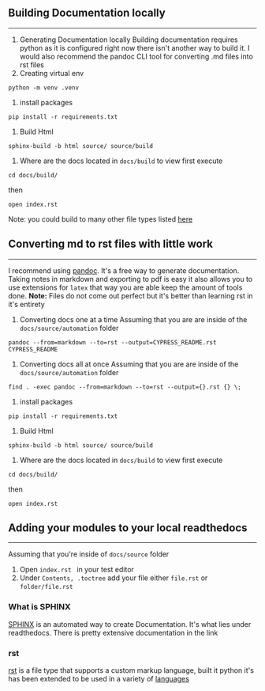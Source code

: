 ## Building Documentation locally
---
1. Generating Documentation locally
Building documentation requires python as it is configured right now there isn't another way to build it. I would also recommend the pandoc CLI tool for converting .md files into rst files
1. Creating virtual env
```
python -m venv .venv
```

1. install packages
```
pip install -r requirements.txt
```

1. Build Html
```
sphinx-build -b html source/ source/build
```

1. Where are the docs located in `docs/build` to view first execute
```
cd docs/build/
```
then
```
open index.rst
```
Note: you could build to many other file types listed [here](https://www.sphinx-doc.org/en/master/man/sphinx-build.html)

## Converting md to rst files with little work
---
I recommend using [pandoc](https://pandoc.org/installing.html#github-actions). It's a free  way to generate documentation. Taking notes in markdown and exporting to pdf is easy it also allows you to use extensions for `latex` that way you are able keep the amount of tools done. 
**Note:** Files do not come out perfect but it's better than learning rst in it's entirety

1. Converting docs one at a time
Assuming that you are are inside of the `docs/source/automation` folder
```
pandoc --from=markdown --to=rst --output=CYPRESS_README.rst CYPRESS_README
```
1. Converting docs all at once
Assuming that you are are inside of the `docs/source/automation` folder
```
find . -exec pandoc --from=markdown --to=rst --output={}.rst {} \;
```

1. install packages
```
pip install -r requirements.txt
```

1. Build Html
```
sphinx-build -b html source/ source/build
```

1. Where are the docs located in `docs/build` to view first execute
```
cd docs/build/
```
then
```
open index.rst
```

## Adding your modules to your local readthedocs
---
Assuming that you're inside of `docs/source` folder
1. Open `index.rst ` in your test editor
1. Under `Contents, .toctree` add your file either `file.rst` or `folder/file.rst `

### What is SPHINX
[SPHINX](https://www.sphinx-doc.org/en/master/) is an automated way to create Documentation. It's what lies under readthedocs. There is pretty extensive documentation in the link

### rst
[rst](https://docs.fileformat.com/programming/rst/) is a file type that supports a custom markup language, built it python it's has been extended to be used in a variety of [languages](https://www.sphinx-doc.org/en/master/tutorial/describing-code.html#other-languages-c-c-others)
